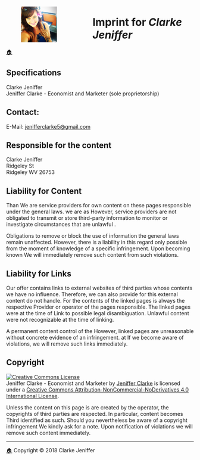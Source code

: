 <figure><img src="../images/favicon/favicon-96x96.png" style="display: inline; float: left; margin-right:96px"></figure>

# Imprint for _Clarke Jeniffer_
[🏠](../Home.html)

## Specifications 

Clarke Jeniffer  
Jeniffer Clarke - Economist and Marketer (sole proprietorship)  

## Contact:

E-Mail: jenifferclarke5@gmail.com

## Responsible for the content 

Clarke Jeniffer  
Ridgeley St  
Ridgeley WV 26753

## Liability for Content

Than We are service providers for own content on these pages responsible under the general laws. we are as However, service providers are not obligated to transmit or store third-party information to monitor or investigate circumstances that are unlawful .

Obligations to remove or block the use of information the general laws remain unaffected. However, there is a liability in this regard only possible from the moment of knowledge of a specific infringement. Upon becoming known We will immediately remove such content from such violations.

## Liability for Links

Our offer contains links to external websites of third parties whose contents we have no influence. Therefore, we can also provide for this external content do not handle. For the contents of the linked pages is always the respective Provider or operator of the pages responsible. The linked pages were at the time of Link to possible legal disambiguation. Unlawful content were not recognizable at the time of linking.

A permanent content control of the However, linked pages are unreasonable without concrete evidence of an infringement. at If we become aware of violations, we will remove such links immediately.

## Copyright

<a rel="license" href="http://creativecommons.org/licenses/by-nc-nd/4.0/"><img alt="Creative Commons License" style="border-width:0" src="https://i.creativecommons.org/l/by-nc-nd/4.0/88x31.png" /></a><br /><span xmlns:dct="http://purl.org/dc/terms/" property="dct:title">Jeniffer Clarke - Economist and Marketer</span> by <a xmlns:cc="http://creativecommons.org/ns#" href="https://clarkejeniffer.github.io/" property="cc:attributionName" rel="cc:attributionURL">Jeniffer Clarke</a> is licensed under a <a rel="license" href="http://creativecommons.org/licenses/by-nc-nd/4.0/">Creative Commons Attribution-NonCommercial-NoDerivatives 4.0 International License</a>.

Unless the content on this page is are created by the operator, the copyrights of third parties are respected. In particular, content becomes Third identified as such. Should you nevertheless be aware of a copyright infringement We kindly ask for a note. Upon notification of violations we will remove such content immediately.

* * *
[🏠](../Home.html) Copyright © 2018 Clarke Jeniffer
